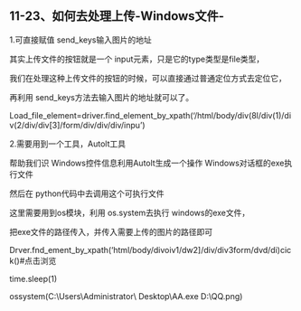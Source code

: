## 11-23、如何去处理上传-Windows文件-

1.可直接赋值 send_keys输入图片的地址

其实上传文件的按钮就是一个 input元素，只是它的type类型是file类型，

我们在处理这种上传文件的按钮的时候，可以直接通过普通定位方式去定位它，

再利用 send_keys方法去输入图片的地址就可以了。

Load_file_element=driver.find_element_by_xpath(‘/html/body/div(8l/div(1)/div(2/div/div[3]/form/div/div/div/inpu’)

2.需要用到一个工具，Autolt工具

帮助我们识 Windows控件信息利用Autolt生成一个操作 Windows对话框的exe执行文件

然后在 python代码中去调用这个可执行文件

这里需要用到os模块，利用 os.system去执行 windows的exe文件，

把exe文件的路径传入，并传入需要上传的图片的路径即可

Drver.fnd_ement_by_xpath(‘html/body/divoiv1/dw2]/div/div3form/dvd/di)cick()#点击浏览

time.sleep(1)

ossystem(C:\Users\\Administrator\\ Desktop\\AA.exe D:\\QQ.png)
